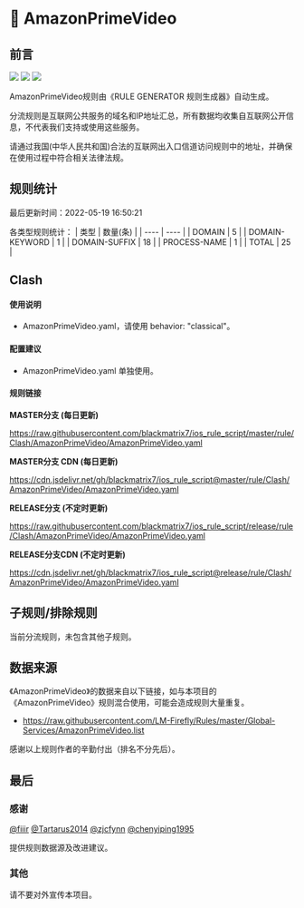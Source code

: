 # 🧸 AmazonPrimeVideo

## 前言

![](https://shields.io/badge/-移除重复规则-ff69b4) ![](https://shields.io/badge/-DOMAIN与DOMAIN--SUFFIX合并-green) ![](https://shields.io/badge/-IP--CIDR(6)合并-blueviolet) 

AmazonPrimeVideo规则由《RULE GENERATOR 规则生成器》自动生成。

分流规则是互联网公共服务的域名和IP地址汇总，所有数据均收集自互联网公开信息，不代表我们支持或使用这些服务。

请通过我国(中华人民共和国)合法的互联网出入口信道访问规则中的地址，并确保在使用过程中符合相关法律法规。

## 规则统计

最后更新时间：2022-05-19 16:50:21

各类型规则统计：
| 类型 | 数量(条)  | 
| ---- | ----  |
| DOMAIN | 5  | 
| DOMAIN-KEYWORD | 1  | 
| DOMAIN-SUFFIX | 18  | 
| PROCESS-NAME | 1  | 
| TOTAL | 25  | 


## Clash 

#### 使用说明
- AmazonPrimeVideo.yaml，请使用 behavior: "classical"。

#### 配置建议
- AmazonPrimeVideo.yaml 单独使用。

#### 规则链接
**MASTER分支 (每日更新)**

https://raw.githubusercontent.com/blackmatrix7/ios_rule_script/master/rule/Clash/AmazonPrimeVideo/AmazonPrimeVideo.yaml

**MASTER分支 CDN (每日更新)**

https://cdn.jsdelivr.net/gh/blackmatrix7/ios_rule_script@master/rule/Clash/AmazonPrimeVideo/AmazonPrimeVideo.yaml

**RELEASE分支 (不定时更新)**

https://raw.githubusercontent.com/blackmatrix7/ios_rule_script/release/rule/Clash/AmazonPrimeVideo/AmazonPrimeVideo.yaml

**RELEASE分支CDN (不定时更新)**

https://cdn.jsdelivr.net/gh/blackmatrix7/ios_rule_script@release/rule/Clash/AmazonPrimeVideo/AmazonPrimeVideo.yaml

## 子规则/排除规则


当前分流规则，未包含其他子规则。

## 数据来源

《AmazonPrimeVideo》的数据来自以下链接，如与本项目的《AmazonPrimeVideo》规则混合使用，可能会造成规则大量重复。

- https://raw.githubusercontent.com/LM-Firefly/Rules/master/Global-Services/AmazonPrimeVideo.list


感谢以上规则作者的辛勤付出（排名不分先后）。

## 最后

### 感谢

[@fiiir](https://github.com/fiiir) [@Tartarus2014](https://github.com/Tartarus2014) [@zjcfynn](https://github.com/zjcfynn) [@chenyiping1995](https://github.com/chenyiping1995) 

提供规则数据源及改进建议。

### 其他

请不要对外宣传本项目。